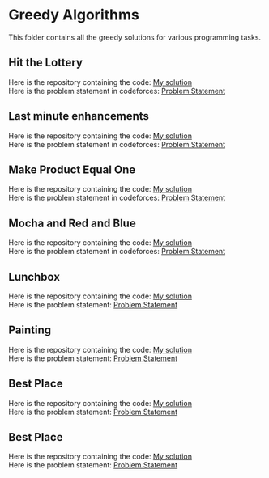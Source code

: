 # Greedy Algorithms
This folder contains all the greedy solutions for various programming tasks.
## Hit the Lottery
Here is the repository containing the code: [My solution](https://github.com/HariAakash646/CompetitiveProgramming/blob/main/GreedyAlgorithms/hit_the_lottery.py)   
Here is the problem statement in codeforces: [Problem Statement](https://codeforces.com/contest/996/problem/A)
## Last minute enhancements
Here is the repository containing the code: [My solution](https://github.com/HariAakash646/CompetitiveProgramming/blob/main/GreedyAlgorithms/last_minute_enhancements.py)     
Here is the problem statement in codeforces: [Problem Statement](https://codeforces.com/problemset/problem/1466/B)
## Make Product Equal One
Here is the repository containing the code: [My solution](https://github.com/HariAakash646/CompetitiveProgramming/blob/main/GreedyAlgorithms/product_equal_one.py)     
Here is the problem statement in codeforces: [Problem Statement](https://codeforces.com/problemset/problem/1206/B)
## Mocha and Red and Blue
Here is the repository containing the code: [My solution](https://github.com/HariAakash646/CompetitiveProgramming/blob/main/GreedyAlgorithms/red_blue_imperfect_str.py)     
Here is the problem statement in codeforces: [Problem Statement](https://codeforces.com/problemset/problem/1559/B)    
## Lunchbox
Here is the repository containing the code: [My solution](https://github.com/HariAakash646/CompetitiveProgramming/blob/main/GreedyAlgorithms/lunchbox.cpp)     
Here is the problem statement: [Problem Statement](https://codebreaker.xyz/problem/lunchbox)
## Painting
Here is the repository containing the code: [My solution](https://github.com/HariAakash646/CompetitiveProgramming/blob/main/GreedyAlgorithms/painting.cpp)     
Here is the problem statement: [Problem Statement](https://codebreaker.xyz/problem/paint)
## Best Place
Here is the repository containing the code: [My solution](https://github.com/HariAakash646/CompetitiveProgramming/blob/main/GreedyAlgorithms/best_place.cpp)     
Here is the problem statement: [Problem Statement](https://oj.uz/problem/view/NOI17_bestplace)
## Best Place
Here is the repository containing the code: [My solution](https://github.com/HariAakash646/CompetitiveProgramming/blob/main/GreedyAlgorithms/competition.cpp)     
Here is the problem statement: [Problem Statement](https://tlx.toki.id/problems/sg-noi-2021-qual/A/)
